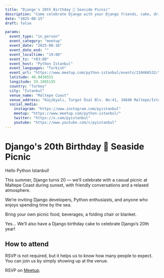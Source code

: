 ```yaml
---
title: "Django's 20th Birthday 🎂 Seaside Picnic"
description: "Come celebrate Django with your Django friends, cake, drinks and fun!"
date: "2025-08-15"
draft: false

params:
  event_type: "in_person"
  event_category: "meetup"
  event_date: "2025-08-16"
  event_date_end: ""
  event_localtime: "19:00"
  event_tz: "+03:00"
  event_host: "Python İstanbul"
  event_languages: "Turkish"
  event_url: "https://www.meetup.com/python-istanbul/events/310466532/"
  latitude: 40.9436551
  longitude: 29.1065155
  country: "Turkey"
  city: "İstanbul"
  venue_name: "Maltepe Coast"
  venue_address: "Küçükyalı, Turgut Özal Blv. No:41, 34840 Maltepe/İstanbul"
  social_media:
    instagram: "https://www.instagram.com/pyistanbul"
    meetup: "https://www.meetup.com/python-istanbul/"
    twitter: "https://x.com/pyistanbul"
    youtube: "https://www.youtube.com/c/pyistanbul"
---
```


# Django's 20th Birthday 🎂 Seaside Picnic

Hello Python Istanbul!

This summer, Django turns 20 — we’ll celebrate with a casual picnic at Maltepe Coast during sunset, with friendly conversations and a relaxed atmosphere.

We’re inviting Django developers, Python enthusiasts, and anyone who enjoys spending time by the sea.

Bring your own picnic food, beverages, a folding chair or blanket.

Yes... We’ll also have a Django birthday cake to celebrate Django’s 20th year!

## How to attend

RSVP is not required, but it helps us to know how many people to expect. You can join us by simply showing up at the venue.

RSVP on [Meetup](https://www.meetup.com/python-istanbul/events/310466532/).
